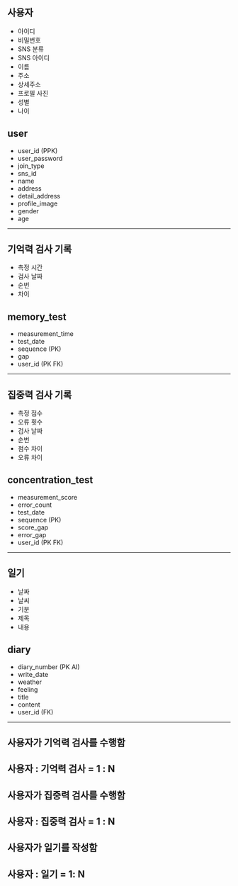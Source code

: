 ## 사용자
- 아이디
- 비밀번호
- SNS 분류
- SNS 아이디
- 이름
- 주소
- 상세주소
- 프로필 사진
- 성별
- 나이

## user
- user_id (PPK)
- user_password
- join_type
- sns_id
- name
- address
- detail_address
- profile_image
- gender
- age

---

## 기억력 검사 기록
- 측정 시간
- 검사 날짜
- 순번
- 차이

## memory_test
- measurement_time
- test_date
- sequence (PK)
- gap
- user_id (PK FK)

---

## 집중력 검사 기록
- 측정 점수
- 오류 횟수
- 검사 날짜
- 순번
- 점수 차이
- 오류 차이

## concentration_test
- measurement_score
- error_count
- test_date
- sequence (PK)
- score_gap
- error_gap
- user_id (PK FK)

---

## 일기
- 날짜
- 날씨
- 기분
- 제목
- 내용

## diary
- diary_number (PK AI)
- write_date
- weather
- feeling
- title
- content
- user_id (FK)

---

## 사용자가 기억력 검사를 수행함
## 사용자 : 기억력 검사 = 1 : N

## 사용자가 집중력 검사를 수행함
## 사용자 : 집중력 검사 = 1 : N

## 사용자가 일기를 작성함
## 사용자 : 일기 = 1: N